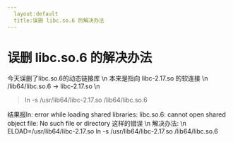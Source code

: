 ```yaml
---
  layout:default
  title:误删 libc.so.6 的解决办法
---
```


# 误删 libc.so.6 的解决办法

今天误删了libc.so.6的动态链接库 \n
本来是指向 libc-2.17.so 的软连接 \n
/lib64/libc.so.6 -> libc-2.17.so \n
> ln -s /usr/lib64/libc-2.17.so /lib64/libc.so.6 

结果报ln: error while loading shared libraries: libc.so.6: cannot open shared object file: No such file or directory 这样的错误 \n
解决办法: \n
    ELOAD=/usr/lib64/libc-2.17.so ln -s /usr/lib64/libc-2.17.so /lib64/libc.so.6
